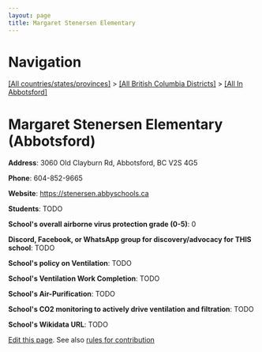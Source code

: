 ```yaml
---
layout: page
title: Margaret Stenersen Elementary
---
```

# Navigation

[[All countries/states/provinces]](../../..) > [[All British Columbia Districts]](../..) > [[All In Abbotsford]](..)

# Margaret Stenersen Elementary (Abbotsford)

**Address**: 3060 Old Clayburn Rd, Abbotsford, BC V2S 4G5

**Phone**: 604-852-9665

**Website**: <https://stenersen.abbyschools.ca>

**Students**: TODO

**School's overall airborne virus protection grade (0-5)**: 0

**Discord, Facebook, or WhatsApp group for discovery/advocacy for THIS school**: TODO

**School's policy on Ventilation**: TODO

**School's Ventilation Work Completion**: TODO

**School's Air-Purification**: TODO

**School's CO2 monitoring to actively drive ventilation and filtration**: TODO

**School's Wikidata URL**: TODO


[Edit this page](https://github.com/ventilate-schools/BC/edit/main/./Abbotsford/Margaret_Stenersen_Elementary.md). See also [rules for contribution](../../../contribution-rules/)